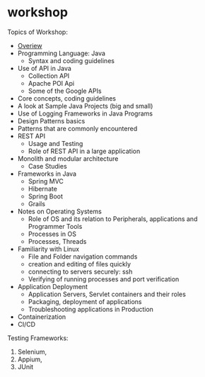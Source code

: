 # workshop

Topics of Workshop: 
* [Overiew](Overview)
* Programming Language: Java
  * Syntax and coding guidelines
* Use of API in Java
  * Collection API
  * Apache POI Api
  * Some of the Google APIs
* Core concepts, coding guidelines
* A look at Sample Java Projects (big and small)
* Use of Logging Frameworks in Java Programs
* Design Patterns basics
* Patterns that are commonly encountered
* REST API
  * Usage and Testing
  * Role of REST API in a large application
* Monolith and modular architecture
  * Case Studies
* Frameworks in Java
  * Spring MVC
  * Hibernate
  * Spring Boot
  * Grails
* Notes on Operating Systems
  * Role of OS and its relation to Peripherals, applications and Programmer Tools
  * Processes in OS
  * Processes, Threads 
* Familiarity with Linux
  * File and Folder navigation commands
  * creation and editing of files quickly
  * connecting to servers securely: ssh
  * Verifying of running processes and port verification
* Application Deployment
  * Application Servers, Servlet containers and their roles
  * Packaging, deployment of applications
  * Troubleshooting applications in Production
* Containerization
* CI/CD


Testing Frameworks:
1. Selenium,
2. Appium,
3. JUnit

